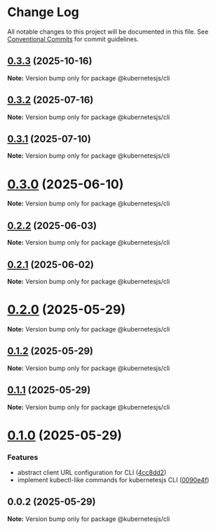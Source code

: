 # Change Log

All notable changes to this project will be documented in this file.
See [Conventional Commits](https://conventionalcommits.org) for commit guidelines.

## [0.3.3](https://github.com/hyperweb-io/kubernetes/compare/@kubernetesjs/cli@0.3.2...@kubernetesjs/cli@0.3.3) (2025-10-16)

**Note:** Version bump only for package @kubernetesjs/cli





## [0.3.2](https://github.com/hyperweb-io/kubernetes/compare/@kubernetesjs/cli@0.3.1...@kubernetesjs/cli@0.3.2) (2025-07-16)

**Note:** Version bump only for package @kubernetesjs/cli





## [0.3.1](https://github.com/hyperweb-io/kubernetes/compare/@kubernetesjs/cli@0.3.0...@kubernetesjs/cli@0.3.1) (2025-07-10)

**Note:** Version bump only for package @kubernetesjs/cli





# [0.3.0](https://github.com/hyperweb-io/kubernetes/compare/@kubernetesjs/cli@0.2.2...@kubernetesjs/cli@0.3.0) (2025-06-10)

**Note:** Version bump only for package @kubernetesjs/cli





## [0.2.2](https://github.com/hyperweb-io/kubernetes/compare/@kubernetesjs/cli@0.2.1...@kubernetesjs/cli@0.2.2) (2025-06-03)

**Note:** Version bump only for package @kubernetesjs/cli





## [0.2.1](https://github.com/hyperweb-io/kubernetes/compare/@kubernetesjs/cli@0.2.0...@kubernetesjs/cli@0.2.1) (2025-06-02)

**Note:** Version bump only for package @kubernetesjs/cli





# [0.2.0](https://github.com/hyperweb-io/kubernetes/compare/@kubernetesjs/cli@0.1.2...@kubernetesjs/cli@0.2.0) (2025-05-29)

**Note:** Version bump only for package @kubernetesjs/cli





## [0.1.2](https://github.com/hyperweb-io/kubernetes/compare/@kubernetesjs/cli@0.1.1...@kubernetesjs/cli@0.1.2) (2025-05-29)

**Note:** Version bump only for package @kubernetesjs/cli





## [0.1.1](https://github.com/hyperweb-io/kubernetes/compare/@kubernetesjs/cli@0.1.0...@kubernetesjs/cli@0.1.1) (2025-05-29)

**Note:** Version bump only for package @kubernetesjs/cli





# [0.1.0](https://github.com/hyperweb-io/kubernetes/compare/@kubernetesjs/cli@0.0.2...@kubernetesjs/cli@0.1.0) (2025-05-29)


### Features

* abstract client URL configuration for CLI ([4cc8dd2](https://github.com/hyperweb-io/kubernetes/commit/4cc8dd25bd61660ef339928d9ed6d6b83128028d))
* implement kubectl-like commands for kubernetesjs CLI ([0090e4f](https://github.com/hyperweb-io/kubernetes/commit/0090e4f433dbb590974ad5fff588d8ec56bac371))





## 0.0.2 (2025-05-29)

**Note:** Version bump only for package @kubernetesjs/cli
